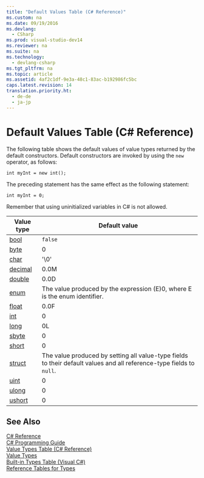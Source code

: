 ```yaml
---
title: "Default Values Table (C# Reference)"
ms.custom: na
ms.date: 09/19/2016
ms.devlang: 
  - CSharp
ms.prod: visual-studio-dev14
ms.reviewer: na
ms.suite: na
ms.technology: 
  - devlang-csharp
ms.tgt_pltfrm: na
ms.topic: article
ms.assetid: 4af2c1df-9e3a-48c1-83ac-b192986fc5bc
caps.latest.revision: 14
translation.priority.ht: 
  - de-de
  - ja-jp
---
```

# Default Values Table (C# Reference)
The following table shows the default values of value types returned by the default constructors. Default constructors are invoked by using the `new` operator, as follows:  
  
```  
int myInt = new int();  
```  
  
 The preceding statement has the same effect as the following statement:  
  
```  
int myInt = 0;  
```  
  
 Remember that using uninitialized variables in C# is not allowed.  
  
|Value type|Default value|  
|----------------|-------------------|  
|[bool](../Topic/bool%20\(C%23%20Reference\).md)|`false`|  
|[byte](../Topic/byte%20\(C%23%20Reference\).md)|0|  
|[char](../vs140/char--C#-Reference-.md)|'\0'|  
|[decimal](../Topic/decimal%20\(C%23%20Reference\).md)|0.0M|  
|[double](../vs140/double--C#-Reference-.md)|0.0D|  
|[enum](../Topic/enum%20\(C%23%20Reference\).md)|The value produced by the expression (E)0, where E is the enum identifier.|  
|[float](../vs140/float--C#-Reference-.md)|0.0F|  
|[int](../Topic/int%20\(C%23%20Reference\).md)|0|  
|[long](../vs140/long--C#-Reference-.md)|0L|  
|[sbyte](../Topic/sbyte%20\(C%23%20Reference\).md)|0|  
|[short](../Topic/short%20\(C%23%20Reference\).md)|0|  
|[struct](../vs140/struct--C#-Reference-.md)|The value produced by setting all value-type fields to their default values and all reference-type fields to `null`.|  
|[uint](../Topic/uint%20\(C%23%20Reference\).md)|0|  
|[ulong](../Topic/ulong%20\(C%23%20Reference\).md)|0|  
|[ushort](../Topic/ushort%20\(C%23%20Reference\).md)|0|  
  
## See Also  
 [C# Reference](../vs140/C#-Reference.md)   
 [C# Programming Guide](../vs140/C#-Programming-Guide.md)   
 [Value Types Table (C# Reference)](../vs140/Value-Types-Table--C#-Reference-.md)   
 [Value Types](../Topic/Value%20Types%20\(C%23%20Reference\).md)   
 [Built-in Types Table (Visual C#)](../Topic/Built-In%20Types%20Table%20\(C%23%20Reference\).md)   
 [Reference Tables for Types](../vs140/Reference-Tables-for-Types--C#-Reference-.md)